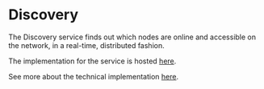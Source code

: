 # Discovery

The Discovery service finds out which nodes are online and accessible on the
network, in a real-time, distributed fashion.

The implementation for the service is hosted
[here](github.com/liquidinvestigations/discover).

See more about the technical implementation [here](TestingDiscovery.md).
